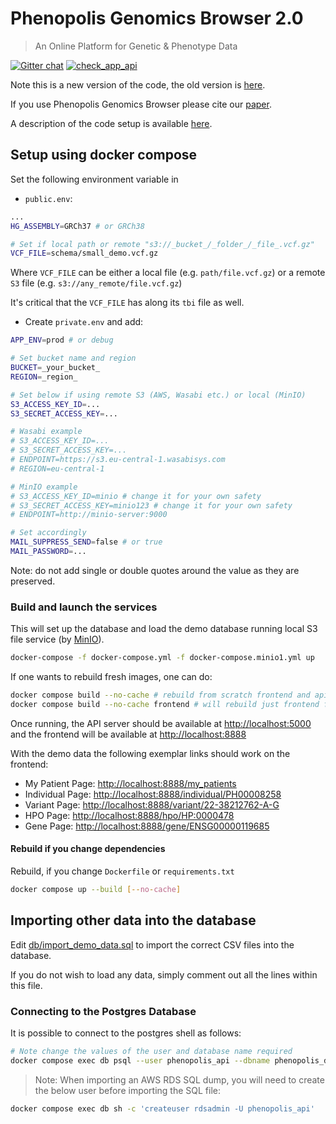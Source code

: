 # Phenopolis Genomics Browser 2.0

> An Online Platform for Genetic & Phenotype Data

[![Gitter chat](https://badges.gitter.im/gitterHQ/gitter.png)](https://gitter.im/phenopolis_browser/community)
[![check_app_api](https://github.com/phenopolis/phenopolis_browser/actions/workflows/python-app.yml/badge.svg)](https://github.com/phenopolis/phenopolis_browser/actions/workflows/python-app.yml)

Note this is a new version of the code, the old version is [here](https://github.com/phenopolis/phenopolis).

If you use Phenopolis Genomics Browser please cite our [paper](https://academic.oup.com/bioinformatics/article/33/15/2421/3072087).

A description of the code setup is available [here](code_setup.md).

## Setup using docker compose

Set the following environment variable in

* `public.env`:

```bash
...
HG_ASSEMBLY=GRCh37 # or GRCh38

# Set if local path or remote "s3://_bucket_/_folder_/_file_.vcf.gz"
VCF_FILE=schema/small_demo.vcf.gz
```

Where `VCF_FILE` can be either a local file (e.g. `path/file.vcf.gz`) or a remote `S3` file (e.g. `s3://any_remote/file.vcf.gz`)

It's critical that the `VCF_FILE` has along its `tbi` file as well.

* Create `private.env` and add:

```bash
APP_ENV=prod # or debug

# Set bucket name and region
BUCKET=_your_bucket_
REGION=_region_

# Set below if using remote S3 (AWS, Wasabi etc.) or local (MinIO)
S3_ACCESS_KEY_ID=...
S3_SECRET_ACCESS_KEY=...

# Wasabi example
# S3_ACCESS_KEY_ID=...
# S3_SECRET_ACCESS_KEY=...
# ENDPOINT=https://s3.eu-central-1.wasabisys.com
# REGION=eu-central-1

# MinIO example
# S3_ACCESS_KEY_ID=minio # change it for your own safety
# S3_SECRET_ACCESS_KEY=minio123 # change it for your own safety
# ENDPOINT=http://minio-server:9000

# Set accordingly
MAIL_SUPPRESS_SEND=false # or true
MAIL_PASSWORD=...
```

Note: do not add single or double quotes around the value as they are preserved.

### Build and launch the services

This will set up the database and load the demo database running local S3 file service (by [MinIO](https://min.io/)).

```bash
docker-compose -f docker-compose.yml -f docker-compose.minio1.yml up
```

If one wants to rebuild fresh images, one can do:

```bash
docker compose build --no-cache # rebuild from scratch frontend and api
docker compose build --no-cache frontend # will rebuild just frontend for example
```

Once running, the API server should be available at [http://localhost:5000](http://localhost:5000) and the frontend will be available at [http://localhost:8888](http://localhost:8888)

With the demo data the following exemplar links should work on the frontend:

* My Patient Page: [http://localhost:8888/my_patients](http://localhost:8888/my_patients)
* Individual Page: [http://localhost:8888/individual/PH00008258](http://localhost:8888/individual/PH00008258)
* Variant Page: [http://localhost:8888/variant/22-38212762-A-G](http://localhost:8888/variant/22-38212762-A-G)
* HPO Page: [http://localhost:8888/hpo/HP:0000478](http://localhost:8888/hpo/HP:0000478)
* Gene Page: [http://localhost:8888/gene/ENSG00000119685](http://localhost:8888/gene/ENSG00000119685)

#### Rebuild if you change dependencies

Rebuild, if you change `Dockerfile` or `requirements.txt`

```bash
docker compose up --build [--no-cache]
```

## Importing other data into the database

Edit [db/import_demo_data.sql](db/import_demo_data.sql) to import the correct CSV files into the database.

If you do not wish to load any data, simply comment out all the lines within this file.

### Connecting to the Postgres Database

It is possible to connect to the postgres shell as follows:

```bash
# Note change the values of the user and database name required
docker compose exec db psql --user phenopolis_api --dbname phenopolis_db
```

> Note: When importing an AWS RDS SQL dump, you will need to create the below user before importing the SQL file:

```bash
docker compose exec db sh -c 'createuser rdsadmin -U phenopolis_api'
```

